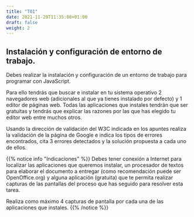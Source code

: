 ```yaml
---
title: "T01"
date: 2021-11-20T11:35:08+01:00
draft: false
weight: 2
---
```


## Instalación y configuración de  entorno de trabajo.

Debes realizar la instalación y configuración de un entorno de trabajo para programar con JavaScript.

Para ello tendrás que buscar e instalar en tu sistema operativo 2 navegadores web (adicionales al que ya tienes instalado por defecto) y 1 editor de páginas web. Todas las aplicaciones que instales tendrán que ser gratuitas y tendrás que explicar las razones por las que has elegido tu editor web entre muchos otros.

Usando la dirección de validación del W3C indicada en los apuntes realiza la validación de la página de Google e indica los tipos de errores encontrados, cita 3 errores detectados y la solución propuesta a cada uno de ellos.

{{% notice info "Indicaciones" %}}
Debes tener conexión a Internet para localizar las aplicaciones que queremos instalar, un procesador de textos para elaborar el documento a entregar (como recomendación puede ser OpenOffice.org) y alguna aplicación (gratuita) que te permita realizar capturas de las pantallas del proceso que has seguido para resolver esta tarea.

Realiza como máximo 4 capturas de pantalla por cada una de las aplicaciones que instales.
{{% /notice %}}